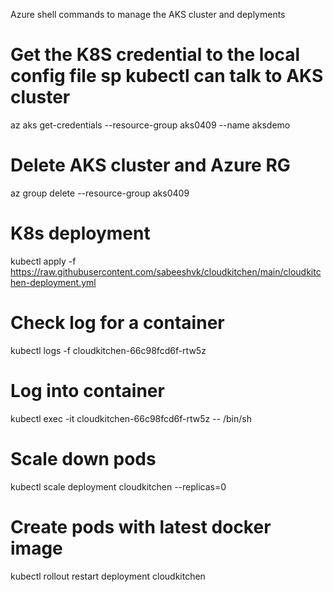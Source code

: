 Azure shell commands to manage the AKS cluster and deplyments

# Get the K8S credential to the local config file sp kubectl can talk to AKS cluster
az aks get-credentials --resource-group aks0409 --name aksdemo

# Delete AKS cluster and Azure RG
az group delete --resource-group aks0409

# K8s deployment
kubectl apply -f https://raw.githubusercontent.com/sabeeshvk/cloudkitchen/main/cloudkitchen-deployment.yml

# Check log for a container
kubectl logs -f cloudkitchen-66c98fcd6f-rtw5z  

# Log into container
kubectl exec -it cloudkitchen-66c98fcd6f-rtw5z  -- /bin/sh


# Scale down pods
kubectl scale deployment cloudkitchen --replicas=0

#  Create pods with latest docker image
kubectl rollout restart deployment cloudkitchen
